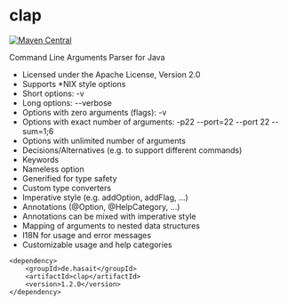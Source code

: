 clap
====

[![Maven Central](https://img.shields.io/maven-central/v/de.hasait/clap.svg?label=Maven%20Central)](http://search.maven.org/#search%7Cga%7C1%7Cg%3A%22de.hasait%22%20AND%20a%3A%22clap%22)

Command Line Arguments Parser for Java

* Licensed under the Apache License, Version 2.0
* Supports *NIX style options
* Short options: -v
* Long options: --verbose
* Options with zero arguments (flags): -v
* Options with exact number of arguments: -p22 --port=22 --port 22 --sum=1;6
* Options with unlimited number of arguments
* Decisions/Alternatives (e.g. to support different commands)
* Keywords
* Nameless option
* Generified for type safety
* Custom type converters
* Imperative style (e.g. addOption, addFlag, ...)
* Annotations (@Option, @HelpCategory, ...)
* Annotations can be mixed with imperative style
* Mapping of arguments to nested data structures
* I18N for usage and error messages
* Customizable usage and help categories

```
<dependency>
    <groupId>de.hasait</groupId>
    <artifactId>clap</artifactId>
    <version>1.2.0</version>
</dependency>
```
